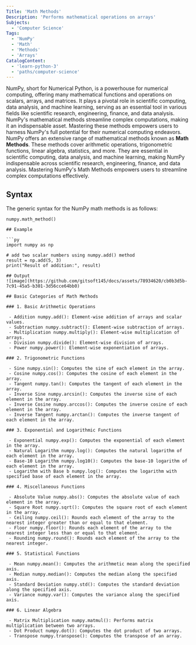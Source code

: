 ```yaml
---
Title: 'Math Methods'
Description: 'Performs mathematical operations on arrays'
Subjects:
  - 'Computer Science'
Tags:
  - 'NumPy'
  - 'Math'
  - 'Methods'
  - 'Arrays'
CatalogContent:
  - 'learn-python-3'
  - 'paths/computer-science'
---
```

  NumPy, short for Numerical Python, is a powerhouse for numerical computing, offering many mathematical functions and operations on scalars, arrays, and matrices. It plays a pivotal role in scientific computing, data analysis, and machine learning, serving as an essential tool in various fields like scientific research, engineering, finance, and data analysis. NumPy's mathematical methods streamline complex computations, making it an indispensable asset. Mastering these methods empowers users to harness NumPy's full potential for their numerical computing endeavors.
NumPy offers an extensive range of mathematical methods known as **Math Methods**. These methods cover arithmetic operations, trigonometric functions, linear algebra, statistics, and more. They are essential in scientific computing, data analysis, and machine learning, making NumPy indispensable across scientific research, engineering, finance, and data analysis. Mastering NumPy's Math Methods empowers users to streamline complex computations effectively.

## Syntax

The generic syntax for the NumPy math methods is as follows:
 
 ```pseudo 
 numpy.math_method()

## Example

```py
import numpy as np

# add two scalar numbers using numpy.add() method
result = np.add(5, 3)
print("Result of addition:", result)

## Output
![image](https://github.com/gitsoft145/docs/assets/78934620/cb0b3d5b-7c91-45a5-b301-3d56cce64bb0)

## Basic Categories of Math Methods

### 1. Basic Arithmetic Operations
  
  - Addition numpy.add(): Element-wise addition of arrays and scalar values.
  - Subtraction numpy.subtract(): Element-wise subtraction of arrays.
  - Multiplication numpy.multiply(): Element-wise multiplication of arrays.
  - Division numpy.divide(): Element-wise division of arrays.
  - Power numpy.power(): Element-wise exponentiation of arrays.

### 2. Trigonometric Functions
  
  - Sine numpy.sin(): Computes the sine of each element in the array.
  - Cosine numpy.cos(): Computes the cosine of each element in the array.
  - Tangent numpy.tan(): Computes the tangent of each element in the array.
  - Inverse Sine numpy.arcsin(): Computes the inverse sine of each element in the array.
  - Inverse Cosine numpy.arccos(): Computes the inverse cosine of each element in the array.
  - Inverse Tangent numpy.arctan(): Computes the inverse tangent of each element in the array.
      
### 3. Exponential and Logarithmic Functions
  
  - Exponential numpy.exp(): Computes the exponential of each element in the array.
  - Natural Logarithm numpy.log(): Computes the natural logarithm of each element in the array.
  - Base-10 Logarithm numpy.log10(): Computes the base-10 logarithm of each element in the array.
  - Logarithm with Base b numpy.log(): Computes the logarithm with specified base of each element in the array.
      
### 4. Miscellaneous Functions
  
  - Absolute Value numpy.abs(): Computes the absolute value of each element in the array.
  - Square Root numpy.sqrt(): Computes the square root of each element in the array.
  - Ceiling numpy.ceil(): Rounds each element of the array to the nearest integer greater than or equal to that element.
  - Floor numpy.floor(): Rounds each element of the array to the nearest integer less than or equal to that element.
  - Rounding numpy.round(): Rounds each element of the array to the nearest integer.

### 5. Statistical Functions
  
  - Mean numpy.mean(): Computes the arithmetic mean along the specified axis.
  - Median numpy.median(): Computes the median along the specified axis.
  - Standard Deviation numpy.std(): Computes the standard deviation along the specified axis.
  - Variance numpy.var(): Computes the variance along the specified axis.
  
### 6. Linear Algebra
  
  - Matrix Multiplication numpy.matmul(): Performs matrix multiplication between two arrays.
  - Dot Product numpy.dot(): Computes the dot product of two arrays.
  - Transpose numpy.transpose(): Computes the transpose of an array.
